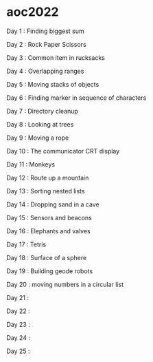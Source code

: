 # aoc2022

Day 1 : Finding biggest sum

Day 2 : Rock Paper Scissors

Day 3 : Common item in rucksacks

Day 4 : Overlapping ranges

Day 5 : Moving stacks of objects

Day 6 : Finding marker in sequence of characters

Day 7 : Directory cleanup

Day 8 : Looking at trees

Day 9 : Moving a rope

Day 10 : The communicator CRT display

Day 11 : Monkeys

Day 12 : Route up a mountain

Day 13 : Sorting nested lists

Day 14 : Dropping sand in a cave

Day 15 : Sensors and beacons

Day 16 : Elephants and valves

Day 17 : Tetris

Day 18 : Surface of a sphere

Day 19 : Building geode robots

Day 20 : moving numbers in a circular list

Day 21 : 

Day 22 : 

Day 23 : 

Day 24 : 

Day 25 : 



